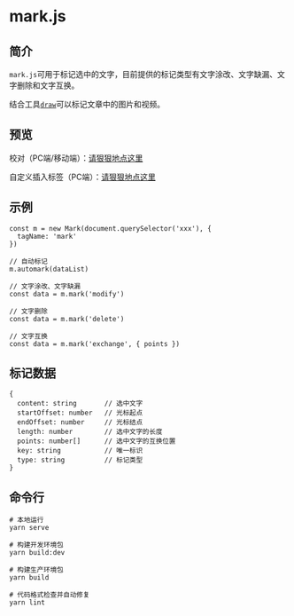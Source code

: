 # mark.js

## 简介
`mark.js`可用于标记选中的文字，目前提供的标记类型有文字涂改、文字缺漏、文字删除和文字互换。 

结合工具[`draw`](https://github.com/luobin01/draw)可以标记文章中的图片和视频。

## 预览

校对（PC端/移动端）：[请狠狠地点这里](https://luoqiling.github.io/mark.js/examples/umd/)

自定义插入标签（PC端）：[请狠狠地点这里](https://luoqiling.github.io/mark.js/examples/customize/)

## 示例

````
const m = new Mark(document.querySelector('xxx'), {
  tagName: 'mark'
})

// 自动标记
m.automark(dataList)

// 文字涂改、文字缺漏
const data = m.mark('modify')

// 文字删除
const data = m.mark('delete')

// 文字互换
const data = m.mark('exchange', { points })
````

## 标记数据

````
{
  content: string       // 选中文字
  startOffset: number   // 光标起点
  endOffset: number     // 光标结点
  length: number        // 选中文字的长度
  points: number[]      // 选中文字的互换位置
  key: string           // 唯一标识
  type: string          // 标记类型
}
````

## 命令行

````
# 本地运行
yarn serve

# 构建开发环境包
yarn build:dev

# 构建生产环境包
yarn build

# 代码格式检查并自动修复
yarn lint
````
